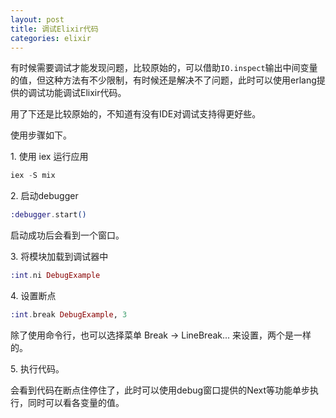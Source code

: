 ```yaml
---
layout: post
title: 调试Elixir代码
categories: elixir
---
```


有时候需要调试才能发现问题，比较原始的，可以借助`IO.inspect`输出中间变量的值，但这种方法有不少限制，有时候还是解决不了问题，此时可以使用erlang提供的调试功能调试Elixir代码。

用了下还是比较原始的，不知道有没有IDE对调试支持得更好些。

使用步骤如下。

1\. 使用 iex 运行应用

```elixir
iex -S mix
```

2\. 启动debugger

```elixir
:debugger.start()
```

启动成功后会看到一个窗口。


3\. 将模块加载到调试器中

```elixir
:int.ni DebugExample
```


4\. 设置断点

```elixir
:int.break DebugExample, 3
```

除了使用命令行，也可以选择菜单 Break -> LineBreak... 来设置，两个是一样的。


5\. 执行代码。

会看到代码在断点住停住了，此时可以使用debug窗口提供的Next等功能单步执行，同时可以看各变量的值。



